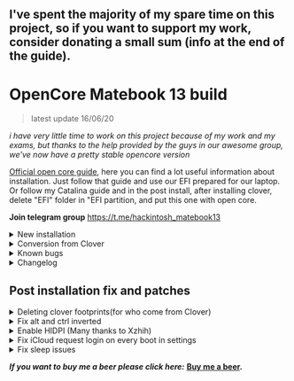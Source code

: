   ## I've spent the majority of my spare time on this project, so if you want to support my work, consider donating a small sum (info at the end of the guide).
  
  <h1>OpenCore Matebook 13 build</h1>
 
 > latest update 16/06/20

*i have very little time to work on this project because of my work and my exams, but thanks to the help provided by the guys in our awesome group, we've now have a pretty stable opencore version*

 [Official open core guide](https://www.youtube.com/watch?v=bGCNpHCqUcA), here you can find a lot useful information about installation. Just follow that guide and use our EFI prepared for our laptop. Or follow my Catalina guide and in the post install, after installing clover, delete "EFI" folder in "EFI partition, and put this one with open core.

**Join telegram group** https://t.me/hackintosh_matebook13


<details>
  <summary> New installation</summary>
What you need:

A working mac (hackinosh or vmware virtual machine work as well)
USB hub for the installation (connected on the usb port of Huawei original adaptator. If you have a usb type c otg connector you can use it to convert usb c to usb a)
Usb drive(at least 16GB)
Further notes and tips

Format SSD to Mac APFS
Use left usb port or you'll get errors during installation
Use a USB hub during installation or a OTG usb C adaptator to convert usb c port to usb a
Versions with Samsung PM981 NVMe need ssd to be replaced
Versions with Western Digital nvme work out of the box

Installation

**Remember update kext in EFI/OC/Kexts(After downloading, to have latest ones)

I've used to write guide myself, but OpenCore guys, have done a greato job, so it's useless to rewrite it, just follow the steps to make usb, and put my EFI folder in the EFI partition

Here, how to build the usb for the installation:
https://dortania.github.io/OpenCore-Desktop-Guide/installer-guide/


Post Installation

After boot, mount the EFI partition of the internal disk
/
Extract OpenCorePost.zip copy the "EFI" folder your EFI partition(like in the installation process, but this time on the HDD)


Reboot and enjoy your Hackintosh (Some stuff might not be working perfectly, but Hackintoshing is a continuous process, so read carefully before complaining"


</details>
<details>
  <summary> Conversion from Clover</summary>
*No dual boot support for now*

Who have a working Clover build, just have to put EFI folder in EFI partition(Delete all files and folders from EFI partition before).
The folder efi must be in the efi partition(don't put files directly in the EFI partition),  so the path must be EFI/EFI/OC and EFI/EFI/BOOT.

**Try this only if you have an usb with bootloader, or system backup to enter system in case of EFI corruption**

</details>

<details>
<summary>Known bugs</summary>

- Audio jack wont work(we are doing our best to fix it) 

- Camera(for most of the hackintosh laptops, the camera works out of the box, for now we have to surrender)

- Wifi(Testing beta wifi kext, better wait for now) 
  
 </details>

 <details>
<summary>Changelog</summary>
16/06/2020
- Enabled AppleCpuPmCfgLock for better power managment

 16/06/2020

- Added proper usb mapping to fix sleep issues and obtain better battery life 

- Fixed sleep

- Added proper CpuFriendKext to reach lower frequencies when laptop is in idle and max frequencies when it's needed according with our cpu capabilities 

- Now Opencore has an bios entry to prevent others os updates corrupt osx boot 

- Remove deprecated values from Config.plist
  

 06/06/2020

- Fixed brigthness keys(thanks to Kitsu Liu)

- Fixed logo ridimensioning during boot
  
 </details>

<h2>Post installation fix and patches</h2>
 
 <details>
<summary>Deleting clover footprints(for who come from Clover)</summary>
Following this awesome guide https://github.com/dortania/OpenCore-Desktop-Guide/tree/master/clover-conversion
</details>

<details>
<summary>Fix alt and ctrl inverted</summary>

> Go in settings>keyboard and click on "Modifier keys", invert options and command key. Voila!
</details>

<details>
<summary>Enable HIDPI (Many thanks to Xzhih)</summary>
  
> 1 -  bash -c "$(curl -fsSL https://raw.githubusercontent.com/xzhih/one-key-hidpi/master/hidpi.sh)"

> 2 -  Select 1 Enable HIDPI

> 3 -  Select 3 MacBook Pro

> 4 -  Select 6 Manual input resolution 

> 5 -  Insert: 2160x1440 1920x1280 1600x1066 1280x854 1080x720
</details>

<details>
<summary>Fix iCloud request login on every boot in settings</summary>
sudo -v
> killall -9 accountsd com.apple.iCloudHelper
> defaults delete MobileMeAccounts
> rm -rf ~/Library/Accounts
> killall -9 accountsd com.apple.iCloudHelper
> sudo reboot

</details>

<details>
<summary>Fix sleep issues</summary>
Disable some hibernation behaviours that not works well on hackintoshes
  
> sudo pmset -a hibernatemode 0

> sudo rm -rf /private/var/vm/sleepimage

> sudo touch /private/var/vm/sleepimage

> sudo chflags uchg /private/var/vm/sleepimage

> sudo pmset -a standby 0

> sudo pmset -a autopoweroff 0

> sudo pmset -a powernap 0

> sudo pmset -a proximitywake 0

> sudo pmset -b tcpkeepalive 0

</details>

_**If you want to buy me a beer please click here:**_
**[Buy me a beer](https://www.paypal.com/cgi-bin/webscr?cmd=_s-xclick&hosted_button_id=2NMM7HN9SJRVE&source=url
).**
